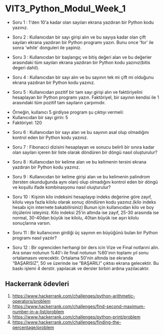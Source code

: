 # VIT3_Python_Modul_Week_1

- Soru 1 : 1'den 10'a kadar olan sayıları ekrana yazdıran bir Python kodu yazınız.

- Soru 2 : Kullanıcıdan bir sayı girişi alın ve bu sayıya kadar olan çift sayıları ekrana yazdıran bir Python programı yazın. Bunu once 'for' ile sonra 'while' donguleri ile yapiniz. 

- Soru 3 : Kullanıcıdan bir başlangıç ve bitiş değeri alan ve bu değerler arasındaki tüm sayıları ekrana yazdıran bir Python kodu yazınız(bitis degeri dahil).

- Soru 4 : Kullanıcıdan bir sayı alın ve bu sayının tek mi çift mi olduğunu ekrana yazdıran bir Python kodu yazınız.

- Soru 5 : Kullanıcıdan pozitif bir tam sayı girişi alın ve faktöriyelini hesaplayan bir Python programı yazın. Faktöriyel, bir sayının kendisi ile 1 arasındaki tüm pozitif tam sayıların çarpımıdır. 
* Örneğin, kullanıcı 5 girdiyse program şu çıktıyı vermeli:
* Kullanıcıdan bir sayı girin: 5 
* Faktöriyel: 120

- Soru 6 : Kullanıcıdan bir sayı alan ve bu sayının asal olup olmadığını kontrol eden bir Python kodu yazınız.

- Soru 7 : Fibonacci dizisini hesaplayan ve sonucu belirli bir sınıra kadar olan sayıları içeren bir liste olarak döndüren bir döngü nasıl oluşturulur? 


- Soru 8 : Kullanıcıdan bir kelime alan ve bu kelimenin tersini ekrana yazdıran bir Python kodu yazınız.

- Soru 9 : Kullanıcıdan bir kelime girişi alan ve bu kelimenin palindrom (tersten okunduğunda aynı olan) olup olmadığını kontrol eden bir döngü ve koşullu ifade kombinasyonu nasıl oluşturulur?

- Soru 10 : Kişinin kilo indeksini hesaplayıp indeks değerine göre zayıf, kilolu veya fazla kilolu olarak sonuç döndüren kodu yazınız.(kilo indeks hesabı için internete bakabilirsiniz) 
Bunun için kullanıcıdan kilo ve boy ölçülerini isteyiniz. Kilo indeksi 
25’in altında ise zayıf, 
25-30 arasında ise normal, 
30-40dan büyük ise kilolu, 
40tan büyük ise aşırı kilolu sonuçlarına varsın.

- Soru 11 : Bir kullanıcının girdiği üç sayının en büyüğünü bulan bir Python programı nasıl yazılır?

- Soru 12 : Bir ogrenciden herhangi bir ders icin Vize ve Final notlarıni alin. Ara sınav notunun %40'ı ile final notunun %60'ının toplamı yıl sonu ortalamasını verecektir. Ortalama 50'nin altında ise ekranda “BAŞARISIZ”, 50 ve üzerinde ise “BAŞARILI” çıktısı ekrana gelecektir. Bu baskı işlemi 4 derstir. yapılacak ve dersler birbiri ardına yazılacaktır.


## Hackerrank ödevleri
1.  https://www.hackerrank.com/challenges/python-arithmetic-operators/problem
2.  https://www.hackerrank.com/challenges/find-second-maximum-number-in-a-list/problem
3.  https://www.hackerrank.com/challenges/python-print/problem
4.  https://www.hackerrank.com/challenges/finding-the-percentage/problem
